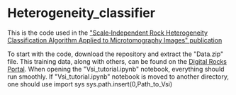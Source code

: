# Heterogeneity_classifier
This is the code used in the ["Scale‑Independent Rock Heterogeneity Classification Algorithm Applied to Microtomography Images" publication](https://doi.org/10.1007/s11242-023-02008-1) 

To start with the code, download the repository and extract the "Data.zip" file. This training data, along with others, can be found on the [Digital Rocks Portal](https://www.digitalrocksportal.org). When opening the "Vsi_tutorial.ipynb" notebook, everything should run smoothly. If "Vsi_tutorial.ipynb" notebook is moved to another directory, one should use 
import sys
sys.path.insert(0,Path_to_Vsi)
